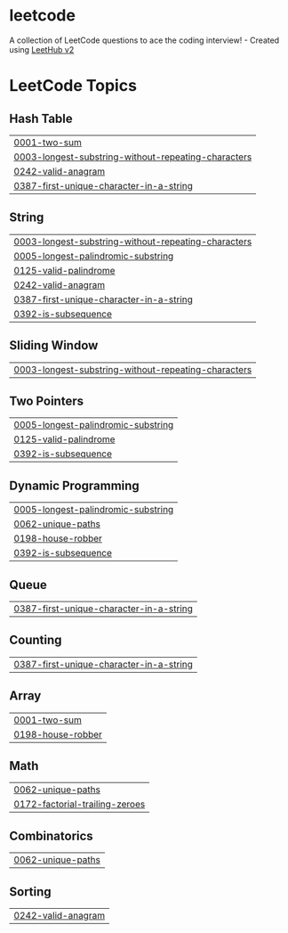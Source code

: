 # leetcode
A collection of LeetCode questions to ace the coding interview! - Created using [LeetHub v2](https://github.com/arunbhardwaj/LeetHub-2.0)

<!---LeetCode Topics Start-->
# LeetCode Topics
## Hash Table
|  |
| ------- |
| [0001-two-sum](https://github.com/Thavaprakash19/leetcode/tree/master/0001-two-sum) |
| [0003-longest-substring-without-repeating-characters](https://github.com/Thavaprakash19/leetcode/tree/master/0003-longest-substring-without-repeating-characters) |
| [0242-valid-anagram](https://github.com/Thavaprakash19/leetcode/tree/master/0242-valid-anagram) |
| [0387-first-unique-character-in-a-string](https://github.com/Thavaprakash19/leetcode/tree/master/0387-first-unique-character-in-a-string) |
## String
|  |
| ------- |
| [0003-longest-substring-without-repeating-characters](https://github.com/Thavaprakash19/leetcode/tree/master/0003-longest-substring-without-repeating-characters) |
| [0005-longest-palindromic-substring](https://github.com/Thavaprakash19/leetcode/tree/master/0005-longest-palindromic-substring) |
| [0125-valid-palindrome](https://github.com/Thavaprakash19/leetcode/tree/master/0125-valid-palindrome) |
| [0242-valid-anagram](https://github.com/Thavaprakash19/leetcode/tree/master/0242-valid-anagram) |
| [0387-first-unique-character-in-a-string](https://github.com/Thavaprakash19/leetcode/tree/master/0387-first-unique-character-in-a-string) |
| [0392-is-subsequence](https://github.com/Thavaprakash19/leetcode/tree/master/0392-is-subsequence) |
## Sliding Window
|  |
| ------- |
| [0003-longest-substring-without-repeating-characters](https://github.com/Thavaprakash19/leetcode/tree/master/0003-longest-substring-without-repeating-characters) |
## Two Pointers
|  |
| ------- |
| [0005-longest-palindromic-substring](https://github.com/Thavaprakash19/leetcode/tree/master/0005-longest-palindromic-substring) |
| [0125-valid-palindrome](https://github.com/Thavaprakash19/leetcode/tree/master/0125-valid-palindrome) |
| [0392-is-subsequence](https://github.com/Thavaprakash19/leetcode/tree/master/0392-is-subsequence) |
## Dynamic Programming
|  |
| ------- |
| [0005-longest-palindromic-substring](https://github.com/Thavaprakash19/leetcode/tree/master/0005-longest-palindromic-substring) |
| [0062-unique-paths](https://github.com/Thavaprakash19/leetcode/tree/master/0062-unique-paths) |
| [0198-house-robber](https://github.com/Thavaprakash19/leetcode/tree/master/0198-house-robber) |
| [0392-is-subsequence](https://github.com/Thavaprakash19/leetcode/tree/master/0392-is-subsequence) |
## Queue
|  |
| ------- |
| [0387-first-unique-character-in-a-string](https://github.com/Thavaprakash19/leetcode/tree/master/0387-first-unique-character-in-a-string) |
## Counting
|  |
| ------- |
| [0387-first-unique-character-in-a-string](https://github.com/Thavaprakash19/leetcode/tree/master/0387-first-unique-character-in-a-string) |
## Array
|  |
| ------- |
| [0001-two-sum](https://github.com/Thavaprakash19/leetcode/tree/master/0001-two-sum) |
| [0198-house-robber](https://github.com/Thavaprakash19/leetcode/tree/master/0198-house-robber) |
## Math
|  |
| ------- |
| [0062-unique-paths](https://github.com/Thavaprakash19/leetcode/tree/master/0062-unique-paths) |
| [0172-factorial-trailing-zeroes](https://github.com/Thavaprakash19/leetcode/tree/master/0172-factorial-trailing-zeroes) |
## Combinatorics
|  |
| ------- |
| [0062-unique-paths](https://github.com/Thavaprakash19/leetcode/tree/master/0062-unique-paths) |
## Sorting
|  |
| ------- |
| [0242-valid-anagram](https://github.com/Thavaprakash19/leetcode/tree/master/0242-valid-anagram) |
<!---LeetCode Topics End-->